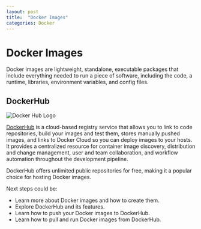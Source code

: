 ```yaml
---
layout: post
title:  "Docker Images"
categories: Docker
---
```


# Docker Images

Docker images are lightweight, standalone, executable packages that include everything needed to run a piece of software, including the code, a runtime, libraries, environment variables, and config files.

## DockerHub

![Docker Hub Logo](https://avatars.githubusercontent.com/u/5429470?s=200&v=4)

[DockerHub](https://hub.docker.com/) is a cloud-based registry service that allows you to link to code repositories, build your images and test them, stores manually pushed images, and links to Docker Cloud so you can deploy images to your hosts. It provides a centralized resource for container image discovery, distribution and change management, user and team collaboration, and workflow automation throughout the development pipeline.

DockerHub offers unlimited public repositories for free, making it a popular choice for hosting Docker images.

Next steps could be:

- Learn more about Docker images and how to create them.
- Explore DockerHub and its features.
- Learn how to push your Docker images to DockerHub.
- Learn how to pull and run Docker images from DockerHub.